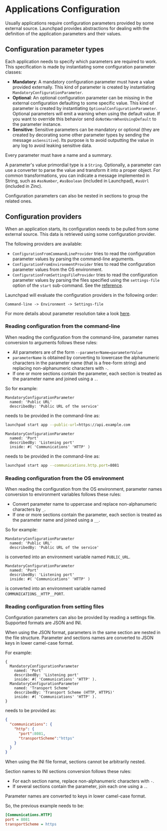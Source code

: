 # Applications Configuration

Usually applications require configuration parameters provided by some external
source. Launchpad provides abstractions for dealing with the definition of the
application parameters and their values.

## Configuration parameter types

Each application needs to specify which parameters are required to work.
This specification is made by instantiating some configuration parameter classes:

- **Mandatory**: A mandatory configuration parameter must have a value provided
  externally. This kind of parameter is created by instantiating `MandatoryConfigurationParameter`.
- **Optional**: An optional configuration parameter can be missing in the
  external configuration defaulting to some specific value. This kind of
  parameter is created by instantiating `OptionalConfigurationParameter`.
  Optional parameters will emit a warning when using the default value. If you
  want to override this behavior send `doNotWarnWhenUsingDefault` to the
  parameter instance.
- **Sensitive**: Sensitive parameters can be mandatory or optional (they are
  created by decorating some other parameter types by sending the message
  `asSensitive`). Its purpose is to avoid outputting the value in any log to
  avoid leaking sensitive data.

Every parameter must have a name and a summary.

A parameter's value primordial type is a `String`. Optionally, a parameter can
use a converter to parse the value and transform it
into a proper object. For common transformations, you can indicate a message implemented in String, such as `#asNumber`, `#asBoolean` (included in Launchpad), `#asUrl` (included in Zinc). 

Configuration parameters can also be nested in sections to group the related ones.

## Configuration providers

When an application starts, its configuration needs to be
pulled from some external source. This data is retrieved using some configuration
provider.

The following providers are available:

- `ConfigurationFromCommandLineProvider` tries to read the configuration parameter
  values by parsing the command-line arguments.
- `ConfigurationFromEnvironmentProvider` tries to read the configuration parameter
  values from the OS environment.
- `ConfigurationFromSettingsFileProvider` tries to read the configuration parameter
  values by parsing the files specified using the `settings-file` option
  of the `start` sub-command. See the [reference](CLI.md).

Launchpad will evaluate the configuration providers in the following order:

`Command-line -> Environment -> Settings-file`

For more details about parameter resolution take a look [here](../explanation/Configuration-resolution.md).

### Reading configuration from the command-line

When reading the configuration from the command-line, parameter names conversion
to arguments follows these rules:

- All parameters are of the form `--parameterName=parameterValue`
- `parameterName` is obtained by converting to lowercase the alphanumeric
  characters in the parameter name (that is a free-form string) and replacing
  non-alphanumeric characters with `-`.
- If one or more sections contain the parameter, each section is treated as the
  parameter name and joined using a `.`.

So for example:

```smalltalk
MandatoryConfigurationParameter
  named: 'Public URL'
  describedBy: 'Public URL of the service'
```

needs to be provided in the command-line as:

```bash
launchpad start app --public-url=https://api.example.com
```

```smalltalk
MandatoryConfigurationParameter
  named: 'Port'
  describedBy: 'Listening port'
  inside: #( 'Communications' 'HTTP' )
```

needs to be provided in the command-line as:

```bash
launchpad start app --communications.http.port=8081
```

### Reading configuration from the OS environment

When reading the configuration from the OS environment, parameter names conversion
to environment variables follows these rules:

- Convert parameter name to uppercase and replace non-alphanumeric characters
  by `_`.
- If one or more sections contain the parameter, each section is treated as the
  parameter name and joined using a `__`.

So for example:

```smalltalk
MandatoryConfigurationParameter
  named: 'Public URL'
  describedBy: 'Public URL of the service'
```

is converted into an environment variable named `PUBLIC_URL`.

```smalltalk
MandatoryConfigurationParameter
  named: 'Port'
  describedBy: 'Listening port'
  inside: #( 'Communications' 'HTTP' )
```

is converted into an environment variable named `COMMUNICATIONS__HTTP__PORT`.

### Reading configuration from setting files

Configuration parameters can also be provided by reading a settings file.
Supported formats are JSON and INI.

When using the JSON format, parameters in the same section are nested in the file
structure. Parameter and sections names are converted to JSON keys in lower
camel-case format.

For example:

```smalltalk
{
  MandatoryConfigurationParameter
    named: 'Port'
    describedBy: 'Listening port'
    inside: #( 'Communications' 'HTTP' ).
  MandatoryConfigurationParameter
    named: 'Transport Scheme'
    describedBy: 'Transport Scheme (HTTP, HTTPS)'
    inside: #( 'Communications' 'HTTP' ).
}
```

needs to be provided as:

```json
{
  "communications": {
    "http": {
      "port":8081,
      "transportScheme":"https"
    }
  }
}
```

When using the INI file format, sections cannot be arbitrarily nested.

Section names to INI sections conversion follows these rules:

- For each section name, replace non-alphanumeric characters with `-`.
- If several sections contain the parameter, join each one using a `.`.

Parameter names are converted to keys in lower camel-case format.

So, the previous example needs to be:

```ini
[Communications.HTTP]
port = 8081
transportScheme = https
```

